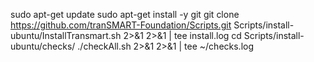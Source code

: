 sudo apt-get update
sudo apt-get install -y git
git clone https://github.com/tranSMART-Foundation/Scripts.git
Scripts/install-ubuntu/InstallTransmart.sh 2>&1 2>&1 | tee install.log
cd Scripts/install-ubuntu/checks/
./checkAll.sh 2>&1 2>&1 | tee ~/checks.log
